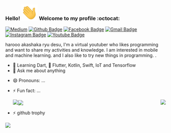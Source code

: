 
### Hello! <img style="margin: 0 auto" src="https://github.com/ABSphreak/ABSphreak/blob/master/gifs/Hi.gif" height="50"> Welcome to my profile :octocat:

[![Medium](https://img.shields.io/badge/Medium-black?style=for-the-badge&logo=Medium)](https://medium.com/@akashakaryu)
[![Github Badge](https://img.shields.io/badge/-Github-000?style=for-the-badge&logo=Github&logoColor=white&link=https://github.com/lucasgdb)](https://github.com/akashakaryu)
[![Facebook Badge](https://img.shields.io/badge/Facebook-1877F2?style=for-the-badge&logo=facebook&logoColor=white)](https://web.facebook.com/akashaka.ryu2/)
[![Gmail Badge](https://img.shields.io/badge/-Gmail-c14438?style=for-the-badge&logo=Gmail&logoColor=white&link=mailto:akashakaryu@gmail.com)](mailto:akashakaryu@gmail.com)
[![Instagram Badge](https://img.shields.io/badge/-Instagram-C13584?style=for-the-badge&labelColor=C13584&logo=instagram&logoColor=white&link=https://www.instagram.com/codepwr/)](https://www.instagram.com/akashakaryu/)
[![Youtube Badge](https://img.shields.io/badge/-Youtube-c14438?style=for-the-badge&logo=Youtube&logoColor=white&link=https://www.youtube.com/channel/UC3QtykkY8PyWsHQFqn8YI0g)](https://www.youtube.com/channel/UC3QtykkY8PyWsHQFqn8YI0g)

<!--
**akashakaryu/akashakaryu** is a ✨ _special_ ✨ repository because its `README.md` (this file) appears on your GitHub profile.
i like coding,i love mobile programming,very enthausiast to artificial intelegence,flutter, kotlin,and tech. i like  reading and watching anime and movies.
Here are some ideas to get you started:
-->
harooo akashaka ryu desu, I'm a virtual youtuber who likes programming and want to share my activities and knowledge. I am interested in mobile and machine learning. and I also like to try new things in programming.
.


<!-- - 🔭 I’m currently working on mobile development -->
- 🌱 Learning Dart, 💙 Flutter, Kotlin, Swift, IoT and Tensorflow
- 💬 Ask me about anything
<!-- - 📫 How to reach me : [Telegram](https://t.me/shakaAji) -->
- 😄 Pronouns: ...
- ⚡ Fun fact: ...

  <img align="left" src="https://github-readme-stats.vercel.app/api?username=akashakaryu&count_private=true&show_icons=true&hide_border=false" />
  <img align="right" src="https://github-readme-stats.vercel.app/api/top-langs/?username=akashakaryu&count_private=true&hide=javascript,html,php&show_icons=true&hide_border=false" />
    <img align="center" src="https://activity-graph.herokuapp.com/graph?username=akashakaryu&theme=react-dark" />
- ⚡ github trophy
 <img align="center" src="https://github-profile-trophy.vercel.app/?username=akashakaryu" />
</br>
</br>

